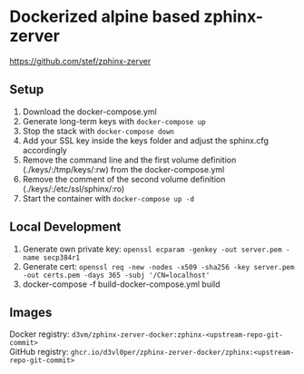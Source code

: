 # Dockerized alpine based zphinx-zerver 
https://github.com/stef/zphinx-zerver


## Setup
1. Download the docker-compose.yml
2. Generate long-term keys with `docker-compose up`
3. Stop the stack with `docker-compose down`
4. Add your SSL key inside the keys folder and adjust the sphinx.cfg accordingly
5. Remove the command line and the first volume definition (./keys/:/tmp/keys/:rw) from the docker-compose.yml 
6. Remove the comment of the second volume definition (./keys/:/etc/ssl/sphinx/:ro)
7. Start the container with `docker-compose up -d`


## Local Development
1. Generate own private key: `openssl ecparam -genkey -out server.pem -name secp384r1`
2. Generate cert: `openssl req -new -nodes -x509 -sha256 -key server.pem -out certs.pem -days 365 -subj '/CN=localhost'`
3. docker-compose -f build-docker-compose.yml build

## Images
Docker registry: `d3vm/zphinx-zerver-docker:zphinx-<upstream-repo-git-commit>`   
GitHub registry: `ghcr.io/d3vl0per/zphinx-zerver-docker/zphinx:<upstream-repo-git-commit>`

